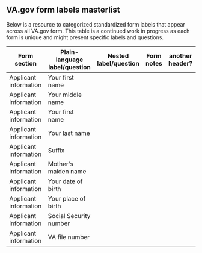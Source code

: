 ## VA.gov form labels masterlist

Below is a resource to categorized standardized form labels that appear across all VA.gov form. This table is a continued work in progress as each form is unique and might present specific labels and questions. 



| Form section                                   | Plain-language label/question | Nested label/question | Form notes | another header? |
|----------------------------------------------|----------|----------|--------------------------------|------------------------------------|
| Applicant information               | Your first name    |      |                               |
| Applicant information               | Your middle name   |      |                               |
| Applicant information               | Your first name    |      |                               |
| Applicant information               | Your last name     |      |                               |
| Applicant information               | Suffix      |      |                               |
| Applicant information               | Mother's maiden name    |      |                               |
| Applicant information               | Your date of birth     |      |                               |
| Applicant information               | Your place of birth   |      |                               |
| Applicant information               | Social Security number   |      |                               |
| Applicant information               | VA file number    |      |                               |
